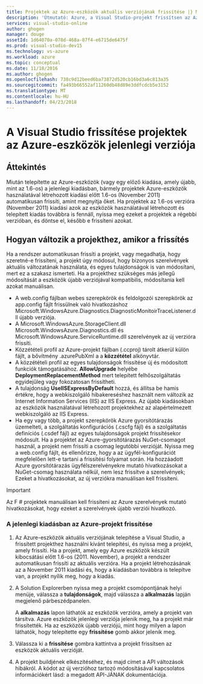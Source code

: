 ```yaml
---
title: Projektek az Azure-eszközök aktuális verziójának frissítése |} Microsoft Docs
description: 'Útmutató: Azure, a Visual Studio-projekt frissítsen az Azure-eszközök jelenlegi verziója'
services: visual-studio-online
author: ghogen
manager: douge
assetId: 1d64070a-078d-468a-87f4-e6715de6475f
ms.prod: visual-studio-dev15
ms.technology: vs-azure
ms.workload: azure
ms.topic: conceptual
ms.date: 11/18/2016
ms.author: ghogen
ms.openlocfilehash: 738c9d12beed6ba73872d520cb16bd3a6c813a35
ms.sourcegitcommit: fa493b66552af11260db48d89e3ddfcdcb5e3152
ms.translationtype: MT
ms.contentlocale: hu-HU
ms.lasthandoff: 04/23/2018
---
```

# <a name="how-to-upgrade-projects-to-the-current-version-of-the-azure-tools-for-visual-studio"></a>A Visual Studio frissítése projektek az Azure-eszközök jelenlegi verziója
## <a name="overview"></a>Áttekintés
Miután telepítette az Azure-eszközök (vagy egy előző kiadása, amely újabb, mint az 1.6-os) a jelenlegi kiadásban, bármely projektek Azure-eszközök használatával létrehozott kiadási előtt 1.6-os (November 2011) automatikusan frissíti, amint megnyitja őket. Ha projektek az 1.6-os verzióra (November 2011) kiadási azok az eszközök használatával létrehozott és telepített kiadás továbbra is fennáll, nyissa meg ezeket a projektek a régebbi verzióban, és döntse el, később e frissíteni azokat.

## <a name="how-your-project-changes-when-you-upgrade-it"></a>Hogyan változik a projekthez, amikor a frissítés
Ha a rendszer automatikusan frissíti a projekt, vagy megadhatja, hogy szeretné-e frissíteni, a projekt úgy módosul, hogy bizonyos szerelvények aktuális változatának használata, és egyes tulajdonságok is van módosítani, mert ez a szakasz ismerteti. Ha a projekthez szükséges más jellegű módosítását a eszközök újabb verziójával kompatibilis, módosítania kell azokat manuálisan.

* A web.config fájlban webes szerepkörök és feldolgozói szerepkörök az app.config fájlt frissülnek való hivatkozáshoz Microsoft.WindowsAzure.Diagnostics.DiagnosticMonitoirTraceListener.dll újabb verziója.
* A Microsoft.WindowsAzure.StorageClient.dll Microsoft.WindowsAzure.Diagnostics.dll és Microsoft.WindowsAzure.ServiceRuntime.dll szerelvények az új verzióra frissíti.
* Közzétételi profil az Azure-projekt fájlban (.ccproj) tárolt átkerül külön fájlt, a bővítmény .azurePubXml a a **közzététel** alkönyvtár.
* A közzétételi profil az egyes tulajdonságok frissítése új és módosított funkciók támogatásához. **AllowUpgrade** helyébe **DeploymentReplacementMethod** mert telepített felhőszolgáltatás egyidejűleg vagy fokozatosan frissítheti.
* A tulajdonság **UseIISExpressByDefault** hozzá, és állítsa be hamis értékre, hogy a webkiszolgáló hibakereséshez használt nem változik az Internet Information Services (IIS) az IIS Express. Az újabb kiadásokban az eszközök használatával létrehozott projektekhez az alapértelmezett webkiszolgáló az IIS Express.
* Ha egy vagy több, a projekt szerepkörök Azure gyorsítótárazás üzemelteti, a szolgáltatás konfigurációs (.cscfg fájl) és a szolgáltatás definíciós (.csdef fájl) az egyes tulajdonságok projekt frissítésekor módosult. Ha a projektet az Azure-gyorsítótárazás NuGet-csomagot használ, a projekt nem frissíti a csomag legutóbbi verzióját. Nyissa meg a web.config fájlt, és ellenőrizze, hogy a az ügyfél-konfigurációt megfelelően lett-e tartani a frissítési folyamat során. Ha hozzáadott Azure gyorsítótárazás ügyfélszerelvényekre mutató hivatkozásokat a NuGet-csomag használata nélkül, nem lesz frissítve a szerelvények; Ezeket a hivatkozásokat, az új verziókra manuálisan kell frissíteni.

> [!IMPORTANT]
> Az F # projektek manuálisan kell frissíteni az Azure szerelvények mutató hivatkozásokat, hogy ezeket a szerelvények újabb verziói hivatkozó.
> 
> 

### <a name="how-to-upgrade-an-azure-project-to-the-current-release"></a>A jelenlegi kiadásban az Azure-projekt frissítése
1. Az Azure-eszközök aktuális verziójának telepítése a Visual Studio, a frissített projekthez használni kívánt telepítési, és nyissa meg a projekt, amely frissíti. Ha a projekt, amely egy Azure eszközök készült kibocsátási előtt 1.6-os (2011. November), a projekt a rendszer automatikusan frissíti az aktuális verzióra. Ha a projekt létrehozásának az a November 2011 kiadási és, hogy a kiadásban továbbra is telepítve van, a projekt nyílik meg, hogy a kiadás.
2. A Solution Explorerben nyissa meg a projekt csomópontjának helyi menüje, válassza a **tulajdonságok**, majd válassza a **alkalmazás** lapján megjelenő párbeszédpanelen.
   
    A **alkalmazás** lapon láthatók az eszközök verzióra, amely a projekt van társítva. Azure eszközök jelenlegi verziója jelenik meg, ha a projekt már frissítették. Ha az eszközök újabb verziójú, mint hogy milyen a lapon láthatók, hogy telepítette egy **frissítése** gomb akkor jelenik meg.
3. Válassza ki a **frissítése** gombra kattintva a projekt frissítsen az eszközök aktuális verzióját.
4. A projekt buildjének elkészítéséhez, és majd címet a API változások hibákról. A kódot az új verzióhoz tartozó módosításával kapcsolatos információkért lásd: a megadott API-JÁNAK dokumentációja.

